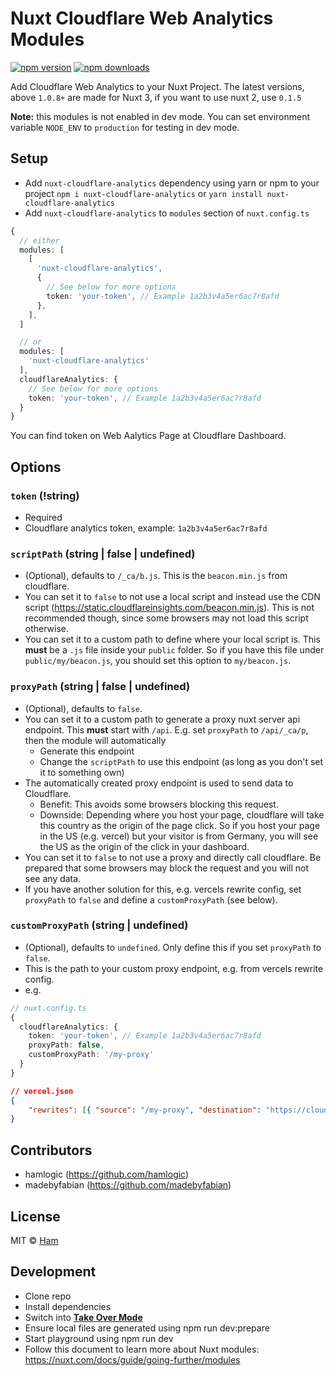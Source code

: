 # Nuxt Cloudflare Web Analytics Modules

[![npm version][npm-version-src]][npm-version-href]
[![npm downloads][npm-downloads-src]][npm-downloads-href]

Add Cloudflare Web Analytics to your Nuxt Project.
The latest versions, above `1.0.8+` are made for Nuxt 3, if you want to use nuxt 2, use `0.1.5`

**Note:** this modules is not enabled in dev mode.
You can set environment variable `NODE_ENV` to `production` for testing in dev mode.

## Setup

- Add `nuxt-cloudflare-analytics` dependency using yarn or npm to your project `npm i nuxt-cloudflare-analytics` or `yarn install nuxt-cloudflare-analytics`
- Add `nuxt-cloudflare-analytics` to `modules` section of `nuxt.config.ts`

```ts
{
  // either
  modules: [
    [
      'nuxt-cloudflare-analytics',
      {
        // See below for more options
        token: 'your-token', // Example 1a2b3v4a5er6ac7r8afd
      },
    ],
  ]

  // or
  modules: [
    'nuxt-cloudflare-analytics'
  ],
  cloudflareAnalytics: {
    // See below for more options
    token: 'your-token', // Example 1a2b3v4a5er6ac7r8afd
  }
}
```

You can find token on Web Aalytics Page at Cloudflare Dashboard.

## Options

### `token` (!string)

- Required
- Cloudflare analytics token, example: `1a2b3v4a5er6ac7r8afd`

### `scriptPath` (string | false | undefined)

- (Optional), defaults to `/_ca/b.js`. This is the `beacon.min.js` from cloudflare.
- You can set it to `false` to not use a local script and instead use the CDN script (https://static.cloudflareinsights.com/beacon.min.js).
  This is not recommended though, since some browsers may not load this script otherwise.
- You can set it to a custom path to define where your local script is. This **must** be a `.js` file inside your `public` folder. So if you have this file
  under `public/my/beacon.js`, you should set this option to `my/beacon.js`.

### `proxyPath` (string | false | undefined)

- (Optional), defaults to `false`.
- You can set it to a custom path to generate a proxy nuxt server api endpoint. This **must** start with `/api`.
  E.g. set `proxyPath` to `/api/_ca/p`, then the module will automatically
  - Generate this endpoint
  - Change the `scriptPath` to use this endpoint (as long as you don't set it to something own)
- The automatically created proxy endpoint is used to send data to Cloudflare.
  - Benefit: This avoids some browsers blocking this request.
  - Downside: Depending where you host your page, cloudflare will take this country as the origin of the page click. So if you host your page in the US (e.g. vercel) but your visitor is from Germany, you will see the US as the origin of the click in your dashboard.
- You can set it to `false` to not use a proxy and directly call cloudflare.
  Be prepared that some browsers may block the request and you will not see any data.
- If you have another solution for this, e.g. vercels rewrite config, set `proxyPath` to `false` and define a `customProxyPath` (see below).

### `customProxyPath` (string | undefined)

- (Optional), defaults to `undefined`. Only define this if you set `proxyPath` to `false`.
- This is the path to your custom proxy endpoint, e.g. from vercels rewrite config.
- e.g.

```ts
// nuxt.config.ts
{
  cloudflareAnalytics: {
    token: 'your-token', // Example 1a2b3v4a5er6ac7r8afd
    proxyPath: false,
    customProxyPath: '/my-proxy'
  }
}
```

```json
// vercel.json
{
	"rewrites": [{ "source": "/my-proxy", "destination": "https://cloudflareinsights.com/cdn-cgi/rum" }]
}
```

## Contributors

- hamlogic (https://github.com/hamlogic)
- madebyfabian (https://github.com/madebyfabian)

## License

MIT © [Ham](https://hamlogic.art)

<!-- Badges -->

[npm-version-src]: https://img.shields.io/npm/v/nuxt-cloudflare-analytics/latest.svg
[npm-version-href]: https://www.npmjs.com/package/nuxt-cloudflare-analytics
[npm-downloads-src]: https://img.shields.io/npm/dt/nuxt-cloudflare-analytics.svg
[npm-downloads-href]: https://www.npmjs.com/package/nuxt-cloudflare-analytics

## Development

- Clone repo
- Install dependencies
- Switch into [**Take Over Mode**](https://vuejs.org/guide/typescript/overview.html#volar-takeover-mode)
- Ensure local files are generated using npm run dev:prepare
- Start playground using npm run dev
- Follow this document to learn more about Nuxt modules: https://nuxt.com/docs/guide/going-further/modules
